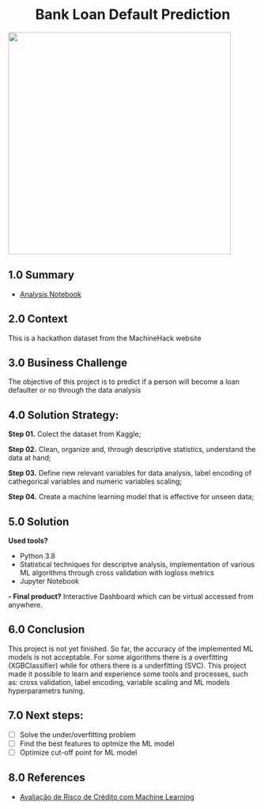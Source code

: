 <h1 align="center"> Bank Loan Default Prediction </h1> 
<img align="center"  height="450" width="450" src="https://media.istockphoto.com/vectors/default-vector-id1150806061?k=20&m=1150806061&s=612x612&w=0&h=qd1FbSpVAw2DoKDkwiRQf70qOVAlkmHuHm886r1K340=" >


## 1.0 Summary

- [Analysis Notebook](https://github.com/lhtreis/House_Rocket/blob/main/House%20Rocket.ipynb)

## 2.0 Context

<p> This is a hackathon dataset from the MachineHack website
 
## 3.0 Business Challenge

<p> The objective of this project is to predict if a person will become a loan defaulter or no through the data analysis 
  
## 4.0   Solution Strategy:

<b>Step 01.</b> Colect the dataset from Kaggle;

<b>Step 02.</b> Clean, organize and, through descriptive statistics, understand the data at hand;

<b>Step 03.</b> Define new relevant variables for data analysis, label encoding of cathegorical variables and numeric variables scaling;

<b>Step 04.</b> Create a machine learning model that is effective for unseen data;

## 5.0 Solution 

<b>Used tools?</b>
- Python 3.8
 - Statistical techniques for descriptve analysis, implementation of various ML algorithms through cross validation with logloss metrics 
- Jupyter Notebook

<b>- Final product?</b>
Interactive Dashboard which can be virtual accessed from anywhere.

## 6.0 Conclusion

This project is not yet finished. So far, the accuracy of the implemented ML models is not acceptable. For some algorithms there is a overfitting (XGBClassifier) while for others there is a underfitting (SVC). 
This project made it possible to learn and experience some tools and processes, such as: cross validation, label encoding, variable scaling and ML models hyperparametrs tuning.

## 7.0 Next steps:

- [ ] Solve the under/overfitting problem
- [ ] Find the best features to optmize the ML model
- [ ] Optimize cut-off point for ML model
  
## 8.0  References

- [Avaliação de Risco de Crédito com Machine Learning](https://medium.com/data-hackers/avalia%C3%A7%C3%A3o-de-risco-de-cr%C3%A9dito-com-machine-learning-3b1dc4d29d5f) 

